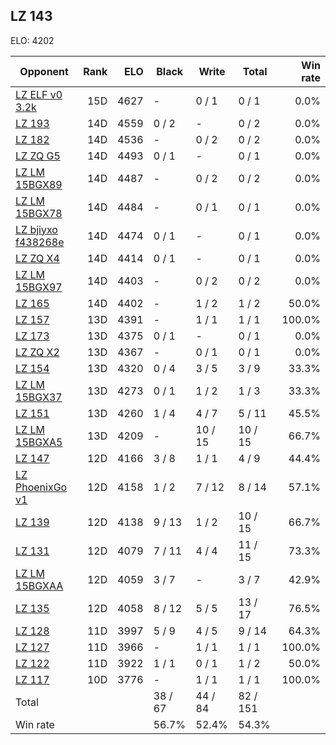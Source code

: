 ## LZ 143 ##

ELO: 4202

Opponent | Rank | ELO | Black | Write | Total | Win rate
---------|-----:|----:|-------|-------|-------|-------:
[LZ ELF v0 3.2k](LZ%20ELF%20v0%203.2k.md) | 15D | 4627 | - | 0 / 1 | 0 / 1 | 0.0%
[LZ 193](LZ%20193.md) | 14D | 4559 | 0 / 2 | - | 0 / 2 | 0.0%
[LZ 182](LZ%20182.md) | 14D | 4536 | - | 0 / 2 | 0 / 2 | 0.0%
[LZ ZQ G5](LZ%20ZQ%20G5.md) | 14D | 4493 | 0 / 1 | - | 0 / 1 | 0.0%
[LZ LM 15BGX89](LZ%20LM%2015BGX89.md) | 14D | 4487 | - | 0 / 2 | 0 / 2 | 0.0%
[LZ LM 15BGX78](LZ%20LM%2015BGX78.md) | 14D | 4484 | - | 0 / 1 | 0 / 1 | 0.0%
[LZ bjiyxo f438268e](LZ%20bjiyxo%20f438268e.md) | 14D | 4474 | 0 / 1 | - | 0 / 1 | 0.0%
[LZ ZQ X4](LZ%20ZQ%20X4.md) | 14D | 4414 | 0 / 1 | - | 0 / 1 | 0.0%
[LZ LM 15BGX97](LZ%20LM%2015BGX97.md) | 14D | 4403 | - | 0 / 2 | 0 / 2 | 0.0%
[LZ 165](LZ%20165.md) | 14D | 4402 | - | 1 / 2 | 1 / 2 | 50.0%
[LZ 157](LZ%20157.md) | 13D | 4391 | - | 1 / 1 | 1 / 1 | 100.0%
[LZ 173](LZ%20173.md) | 13D | 4375 | 0 / 1 | - | 0 / 1 | 0.0%
[LZ ZQ X2](LZ%20ZQ%20X2.md) | 13D | 4367 | - | 0 / 1 | 0 / 1 | 0.0%
[LZ 154](LZ%20154.md) | 13D | 4320 | 0 / 4 | 3 / 5 | 3 / 9 | 33.3%
[LZ LM 15BGX37](LZ%20LM%2015BGX37.md) | 13D | 4273 | 0 / 1 | 1 / 2 | 1 / 3 | 33.3%
[LZ 151](LZ%20151.md) | 13D | 4260 | 1 / 4 | 4 / 7 | 5 / 11 | 45.5%
[LZ LM 15BGXA5](LZ%20LM%2015BGXA5.md) | 13D | 4209 | - | 10 / 15 | 10 / 15 | 66.7%
[LZ 147](LZ%20147.md) | 12D | 4166 | 3 / 8 | 1 / 1 | 4 / 9 | 44.4%
[LZ PhoenixGo v1](LZ%20PhoenixGo%20v1.md) | 12D | 4158 | 1 / 2 | 7 / 12 | 8 / 14 | 57.1%
[LZ 139](LZ%20139.md) | 12D | 4138 | 9 / 13 | 1 / 2 | 10 / 15 | 66.7%
[LZ 131](LZ%20131.md) | 12D | 4079 | 7 / 11 | 4 / 4 | 11 / 15 | 73.3%
[LZ LM 15BGXAA](LZ%20LM%2015BGXAA.md) | 12D | 4059 | 3 / 7 | - | 3 / 7 | 42.9%
[LZ 135](LZ%20135.md) | 12D | 4058 | 8 / 12 | 5 / 5 | 13 / 17 | 76.5%
[LZ 128](LZ%20128.md) | 11D | 3997 | 5 / 9 | 4 / 5 | 9 / 14 | 64.3%
[LZ 127](LZ%20127.md) | 11D | 3966 | - | 1 / 1 | 1 / 1 | 100.0%
[LZ 122](LZ%20122.md) | 11D | 3922 | 1 / 1 | 0 / 1 | 1 / 2 | 50.0%
[LZ 117](LZ%20117.md) | 10D | 3776 | - | 1 / 1 | 1 / 1 | 100.0%
Total | | | 38 / 67 | 44 / 84 | 82 / 151 | 
Win rate| | | 56.7% | 52.4% | 54.3% | 
